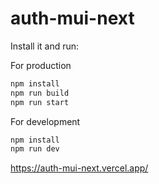 # auth-mui-next

Install it and run:

For production

```bash
npm install
npm run build
npm run start
```

For development

```bash
npm install
npm run dev
```

https://auth-mui-next.vercel.app/

